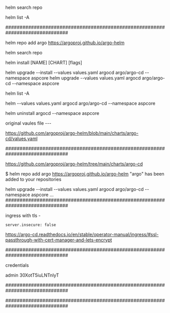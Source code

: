 helm search repo

helm list -A

##############################################################################


helm repo add argo https://argoproj.github.io/argo-helm

helm search repo

helm install [NAME] [CHART] [flags]

helm upgrade --install --values values.yaml argocd argo/argo-cd --namespace aspcore
helm upgrade --values values.yaml argocd argo/argo-cd --namespace aspcore

helm list -A

helm --values values.yaml argocd argo/argo-cd --namespace aspcore

helm uninstall argocd --namespace aspcore


original vaules file ---

https://github.com/argoproj/argo-helm/blob/main/charts/argo-cd/values.yaml


##############################################################################

https://github.com/argoproj/argo-helm/tree/main/charts/argo-cd


$ helm repo add argo https://argoproj.github.io/argo-helm
"argo" has been added to your repositories

helm upgrade --install --values values.yaml argocd argo/argo-cd --namespace aspcore
...
##############################################################################

ingress with tls -

    server.insecure: false

https://argo-cd.readthedocs.io/en/stable/operator-manual/ingress/#ssl-passthrough-with-cert-manager-and-lets-encrypt

##############################################################################

credentials

admin
30XotT5iuLNTnlyT 


##############################################################################


##############################################################################

